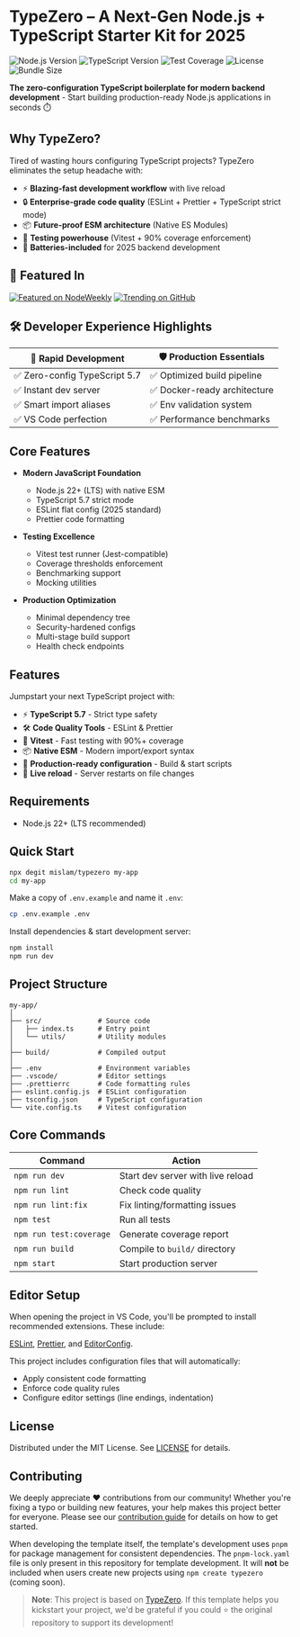 # TypeZero – A Next-Gen Node.js + TypeScript Starter Kit for 2025

![Node.js Version](https://img.shields.io/badge/node-%3E%3D22-brightgreen)
![TypeScript Version](https://img.shields.io/badge/typescript-5.7-blue)
![Test Coverage](https://img.shields.io/badge/coverage-90%25-success)
![License](https://img.shields.io/badge/license-MIT-green)
![Bundle Size](https://img.shields.io/badge/bundle-optimized-brightgreen)

**The zero-configuration TypeScript boilerplate for modern backend
development** - Start building production-ready Node.js applications in seconds
⏱️

## Why TypeZero?

Tired of wasting hours configuring TypeScript projects? TypeZero eliminates the
setup headache with:

- ⚡ **Blazing-fast development workflow** with live reload
- 🔒 **Enterprise-grade code quality** (ESLint + Prettier + TypeScript strict
  mode)
- 📦 **Future-proof ESM architecture** (Native ES Modules)
- 🧪 **Testing powerhouse** (Vitest + 90% coverage enforcement)
- 🚀 **Batteries-included** for 2025 backend development

## 🌟 Featured In

[![Featured on NodeWeekly](https://img.shields.io/badge/Featured-NodeWeekly-important)](https://nodeweekly.com)
[![Trending on GitHub](https://img.shields.io/badge/Trending-GitHub-black)](https://github.com/trending)

## 🛠️ Developer Experience Highlights

| 🚄 Rapid Development          | 🛡️ Production Essentials     |
| ----------------------------- | ---------------------------- |
| ✅ Zero-config TypeScript 5.7 | ✅ Optimized build pipeline  |
| ✅ Instant dev server         | ✅ Docker-ready architecture |
| ✅ Smart import aliases       | ✅ Env validation system     |
| ✅ VS Code perfection         | ✅ Performance benchmarks    |

## Core Features

- **Modern JavaScript Foundation**

  - Node.js 22+ (LTS) with native ESM
  - TypeScript 5.7 strict mode
  - ESLint flat config (2025 standard)
  - Prettier code formatting

- **Testing Excellence**

  - Vitest test runner (Jest-compatible)
  - Coverage thresholds enforcement
  - Benchmarking support
  - Mocking utilities

- **Production Optimization**
  - Minimal dependency tree
  - Security-hardened configs
  - Multi-stage build support
  - Health check endpoints

## Features

Jumpstart your next TypeScript project with:

- ⚡ **TypeScript 5.7** - Strict type safety
- 🛠️ **Code Quality Tools** - ESLint & Prettier
- 🧪 **Vitest** - Fast testing with 90%+ coverage
- 📦 **Native ESM** - Modern import/export syntax
- 🚀 **Production-ready configuration** - Build & start scripts
- 🔄 **Live reload** - Server restarts on file changes

## Requirements

- Node.js 22+ (LTS recommended)

## Quick Start

```bash
npx degit mislam/typezero my-app
cd my-app
```

Make a copy of `.env.example` and name it `.env`:

```bash
cp .env.example .env
```

Install dependencies & start development server:

```bash
npm install
npm run dev
```

## Project Structure

```tree
my-app/
│
├── src/              # Source code
│   ├── index.ts      # Entry point
│   └── utils/        # Utility modules
│
├── build/            # Compiled output
│
├── .env              # Environment variables
├── .vscode/          # Editor settings
├── .prettierrc       # Code formatting rules
├── eslint.config.js  # ESLint configuration
├── tsconfig.json     # TypeScript configuration
└── vite.config.ts    # Vitest configuration
```

## Core Commands

| Command                 | Action                            |
| ----------------------- | --------------------------------- |
| `npm run dev`           | Start dev server with live reload |
| `npm run lint`          | Check code quality                |
| `npm run lint:fix`      | Fix linting/formatting issues     |
| `npm test`              | Run all tests                     |
| `npm run test:coverage` | Generate coverage report          |
| `npm run build`         | Compile to `build/` directory     |
| `npm start`             | Start production server           |

## Editor Setup

When opening the project in VS Code, you'll be prompted to install recommended
extensions. These include:

[ESLint](https://marketplace.visualstudio.com/items?itemName=dbaeumer.vscode-eslint),
[Prettier](https://marketplace.visualstudio.com/items?itemName=esbenp.prettier-vscode),
and
[EditorConfig](https://marketplace.visualstudio.com/items?itemName=EditorConfig.EditorConfig).

This project includes configuration files that will automatically:

- Apply consistent code formatting
- Enforce code quality rules
- Configure editor settings (line endings, indentation)

## License

Distributed under the MIT License. See [LICENSE](LICENSE) for details.

## Contributing

We deeply appreciate ❤️ contributions from our community! Whether you're fixing
a typo or building new features, your help makes this project better for
everyone. Please see our [contribution guide](CONTRIBUTING.md) for details on
how to get started.

When developing the template itself, the template's development uses `pnpm` for
package management for consistent dependencies. The `pnpm-lock.yaml` file is
only present in this repository for template development. It will **not** be
included when users create new projects using `npm create typezero` (coming
soon).

> **Note**: This project is based on
> [TypeZero](https://github.com/mislam/typezero). If this template helps you
> kickstart your project, we'd be grateful if you could ⭐ the original
> repository to support its development!
